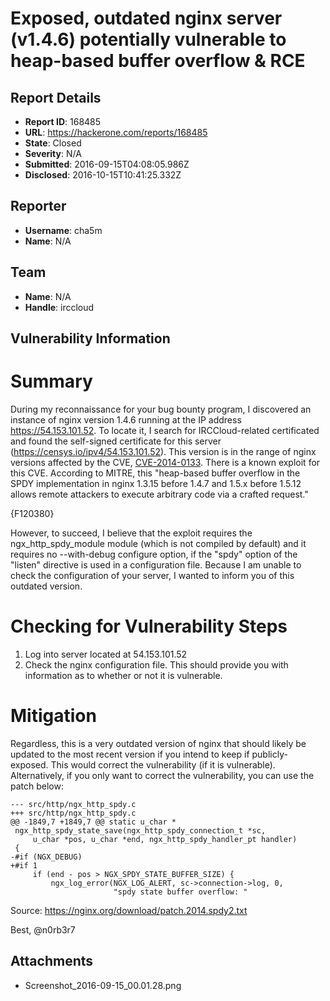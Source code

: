 # Exposed, outdated nginx server (v1.4.6) potentially vulnerable to heap-based buffer overflow & RCE

## Report Details
- **Report ID**: 168485
- **URL**: https://hackerone.com/reports/168485
- **State**: Closed
- **Severity**: N/A
- **Submitted**: 2016-09-15T04:08:05.986Z
- **Disclosed**: 2016-10-15T10:41:25.332Z

## Reporter
- **Username**: cha5m
- **Name**: N/A

## Team
- **Name**: N/A
- **Handle**: irccloud

## Vulnerability Information
Summary
========
During my reconnaissance for your bug bounty program, I discovered an instance of nginx version 1.4.6 running at the IP address https://54.153.101.52. To locate it, I search for IRCCloud-related certificated and found the self-signed certificate for this server (https://censys.io/ipv4/54.153.101.52). This version is in the range of nginx versions affected by the CVE, [CVE-2014-0133](https://cve.mitre.org/cgi-bin/cvename.cgi?name=CVE-2014-0133). There is a known exploit for this CVE. According to MITRE, this "heap-based buffer overflow in the SPDY implementation in nginx 1.3.15 before 1.4.7 and 1.5.x before 1.5.12 allows remote attackers to execute arbitrary code via a crafted request."

{F120380}

However, to succeed, I believe that the exploit requires the ngx_http_spdy_module module (which is not compiled by default) and it requires no --with-debug configure option, if the "spdy" option of the "listen" directive is used in a configuration file. Because I am unable to check the configuration of your server, I wanted to inform you of this outdated version.

Checking for Vulnerability Steps
========
1. Log into server located at 54.153.101.52
2. Check the nginx configuration file. This should provide you with information as to whether or not it is vulnerable.

Mitigation
========
Regardless, this is a very outdated version of nginx that should likely be updated to the most recent version if you intend to keep if publicly-exposed. This would correct the vulnerability (if it is vulnerable). Alternatively, if you only want to correct the vulnerability, you can use the patch below:

```
--- src/http/ngx_http_spdy.c
+++ src/http/ngx_http_spdy.c
@@ -1849,7 +1849,7 @@ static u_char *
 ngx_http_spdy_state_save(ngx_http_spdy_connection_t *sc,
     u_char *pos, u_char *end, ngx_http_spdy_handler_pt handler)
 {
-#if (NGX_DEBUG)
+#if 1
     if (end - pos > NGX_SPDY_STATE_BUFFER_SIZE) {
         ngx_log_error(NGX_LOG_ALERT, sc->connection->log, 0,
                       "spdy state buffer overflow: "
```
Source: https://nginx.org/download/patch.2014.spdy2.txt

Best,
@n0rb3r7


## Attachments
- Screenshot_2016-09-15_00.01.28.png

